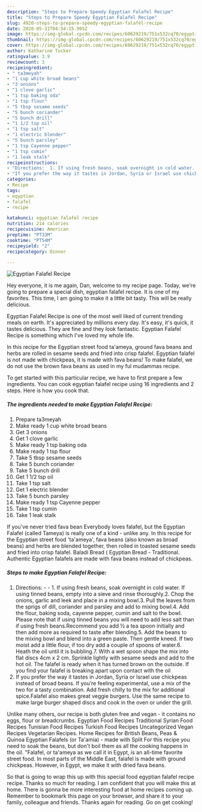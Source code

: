 ```yaml
---
description: "Steps to Prepare Speedy Egyptian Falafel Recipe"
title: "Steps to Prepare Speedy Egyptian Falafel Recipe"
slug: 4920-steps-to-prepare-speedy-egyptian-falafel-recipe
date: 2020-05-31T04:54:15.995Z
image: https://img-global.cpcdn.com/recipes/60629219/751x532cq70/egyptian-falafel-recipe-recipe-main-photo.jpg
thumbnail: https://img-global.cpcdn.com/recipes/60629219/751x532cq70/egyptian-falafel-recipe-recipe-main-photo.jpg
cover: https://img-global.cpcdn.com/recipes/60629219/751x532cq70/egyptian-falafel-recipe-recipe-main-photo.jpg
author: Katharine Tucker
ratingvalue: 3.9
reviewcount: 3
recipeingredient:
- " ta3meyah"
- "1 cup white broad beans"
- "3 onions"
- "1 clove garlic"
- "1 tsp baking oda"
- "1 tsp flour"
- "5 tbsp sesame seeds"
- "5 bunch coriander"
- "5 bunch drill"
- "1 1/2 tsp oil"
- "1 tsp salt"
- "1 electric blender"
- "5 bunch parsley"
- "1 tsp Cayenne pepper"
- "1 tsp cumin"
- "1 leak stalk"
recipeinstructions:
- "Directions:  1. If using fresh beans, soak overnight in cold water. If using tinned beans, empty into a sieve and rinse thoroughly.2. Chop the onions, garlic and leek and place in a mixing bowl.3. Pull the leaves from the sprigs of dill, coriander and parsley and add to mixing bowl.4. Add the flour, baking soda, cayenne pepper, cumin and salt to the bowl. Please note that if using tinned beans you will need to add less salt than if using fresh beans.Recommend you add ½ a tea spoon initially and then add more as required to taste after blending.5. Add the beans to the mixing bowl and blend into a green paste. Then gentle kneed. If two moist add a little flour, if too dry add a couple of spoons of water.6. Heath the oil until it is bubbling.7. With a wet spoon shape the mix into flat discs 4cm x 2 cm. Sprinkle lightly with sesame seeds and add to the hot oil. The falafel is ready when it has turned brown on the outside. If you find your falafel is breaking apart upon contact with the oil"
- "If you prefer the way it tastes in Jordan, Syria or Israel use chickpeas instead of broad beans. If you’re feeling experimental, use a mix of the two for a tasty combination. Add fresh chilly to the mix for additional spice.Falafel also makes great veggie burgers. Use the same recipe to make large burger shaped discs and cook in the oven or under the grill."
categories:
- Recipe
tags:
- egyptian
- falafel
- recipe

katakunci: egyptian falafel recipe 
nutrition: 214 calories
recipecuisine: American
preptime: "PT33M"
cooktime: "PT54M"
recipeyield: "2"
recipecategory: Dinner

---
```



![Egyptian Falafel Recipe](https://img-global.cpcdn.com/recipes/60629219/751x532cq70/egyptian-falafel-recipe-recipe-main-photo.jpg)

Hey everyone, it is me again, Dan, welcome to my recipe page. Today, we're going to prepare a special dish, egyptian falafel recipe. It is one of my favorites. This time, I am going to make it a little bit tasty. This will be really delicious.

Egyptian Falafel Recipe is one of the most well liked of current trending meals on earth. It's appreciated by millions every day. It's easy, it's quick, it tastes delicious. They are fine and they look fantastic. Egyptian Falafel Recipe is something which I've loved my whole life.

In this recipe for the Egyptian street food ta&#39;ameya, ground fava beans and herbs are rolled in sesame seeds and fried into crisp falafel. Egyptian falafel is not made with chickpeas, it is made with fava beans! To make falafel, we do not use the brown fava beans as used in my ful mudammas recipe.


To get started with this particular recipe, we have to first prepare a few ingredients. You can cook egyptian falafel recipe using 16 ingredients and 2 steps. Here is how you cook that.

<!--inarticleads1-->

##### The ingredients needed to make Egyptian Falafel Recipe:

1. Prepare  ta3meyah
1. Make ready 1 cup white broad beans
1. Get 3 onions
1. Get 1 clove garlic
1. Make ready 1 tsp baking oda
1. Make ready 1 tsp flour
1. Take 5 tbsp sesame seeds
1. Take 5 bunch coriander
1. Take 5 bunch drill
1. Get 1 1/2 tsp oil
1. Take 1 tsp salt
1. Get 1 electric blender
1. Take 5 bunch parsley
1. Make ready 1 tsp Cayenne pepper
1. Take 1 tsp cumin
1. Take 1 leak stalk


If you&#39;ve never tried fava bean Everybody loves falafel, but the Egyptian Falafel (called Tameya) is really one of a kind - unlike any. In this recipe for the Egyptian street food &#39;ta&#39;ameya&#39;, fava beans (also known as broad beans) and herbs are blended together, then rolled in toasted sesame seeds and fried into crisp falafel. Baladi Bread ( Egyptian Bread - Traditional. Authentic Egyptian falafels are made with fava beans instead of chickpeas. 

<!--inarticleads2-->

##### Steps to make Egyptian Falafel Recipe:

1. Directions: -  - 1. If using fresh beans, soak overnight in cold water. If using tinned beans, empty into a sieve and rinse thoroughly.2. Chop the onions, garlic and leek and place in a mixing bowl.3. Pull the leaves from the sprigs of dill, coriander and parsley and add to mixing bowl.4. Add the flour, baking soda, cayenne pepper, cumin and salt to the bowl. Please note that if using tinned beans you will need to add less salt than if using fresh beans.Recommend you add ½ a tea spoon initially and then add more as required to taste after blending.5. Add the beans to the mixing bowl and blend into a green paste. Then gentle kneed. If two moist add a little flour, if too dry add a couple of spoons of water.6. Heath the oil until it is bubbling.7. With a wet spoon shape the mix into flat discs 4cm x 2 cm. Sprinkle lightly with sesame seeds and add to the hot oil. The falafel is ready when it has turned brown on the outside. If you find your falafel is breaking apart upon contact with the oil
1. If you prefer the way it tastes in Jordan, Syria or Israel use chickpeas instead of broad beans. If you’re feeling experimental, use a mix of the two for a tasty combination. Add fresh chilly to the mix for additional spice.Falafel also makes great veggie burgers. Use the same recipe to make large burger shaped discs and cook in the oven or under the grill.


Unlike many others, our recipe is both gluten free and vegan - it contains no eggs, flour or breadcrumbs. Egyptian Food Recipes Traditional Syrian Food Recipes Tunisian Food Recipes Turkish Food Recipes Uncategorized Vegan Recipes Vegetarian Recipes. Home Recipes for British Beans, Peas &amp; Quinoa Egyptian Falafels (or Ta&#39;amia) - made with Split For this recipe you need to soak the beans, but don&#39;t boil them as all the cooking happens in the oil. &#34;Falafel, or ta&#39;ameya as we call it in Egypt, is an all-time favorite street food. In most parts of the Middle East, falafel is made with ground chickpeas. However, in Egypt, we make it with dried fava beans. 

So that is going to wrap this up with this special food egyptian falafel recipe recipe. Thanks so much for reading. I am confident that you will make this at home. There is gonna be more interesting food at home recipes coming up. Remember to bookmark this page on your browser, and share it to your family, colleague and friends. Thanks again for reading. Go on get cooking!
